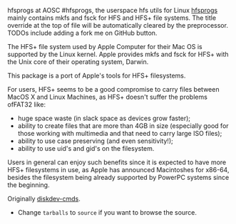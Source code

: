 hfsprogs at AOSC
#hfsprogs, the userspace hfs utils for Linux
[hfsprogs](https://github.com/AOSC-Dev/hfsprogs) mainly contains mkfs and fsck for HFS and HFS+ file systems.
<comment>The title override at the top of file will be automatically cleared by the preprocessor.
TODOs include adding a fork me on GitHub button.</comment>

The HFS+ file system used by Apple Computer for their Mac OS is
supported by the Linux kernel.  Apple provides mkfs and fsck for
HFS+ with the Unix core of their operating system, Darwin.

This package is a port of Apple's tools for HFS+ filesystems.

For users, HFS+ seems to be a good compromise to carry files between
MacOS X and Linux Machines, as HFS+ doesn't suffer the problems ofFAT32 like:
  * huge space waste (in slack space as devices grow faster);
  * ability to create files that are more than 4GB in size (especially
    good for those working with multimedia and that need to carry large
    ISO files);
  * ability to use case preserving (and even sensitivity!);
  * ability to use uid's and gid's on the filesystem.

Users in general can enjoy such benefits since it is expected to have
more HFS+ filesystems in use, as Apple has announced Macintoshes for
x86-64, besides the filesystem being already supported by PowerPC
systems since the beginning.

Originally [diskdev-cmds](https://opensource.apple.com/tarballs/diskdev_cmds/).<br />
* Change `tarballs` to `source` if you want to browse the source.
